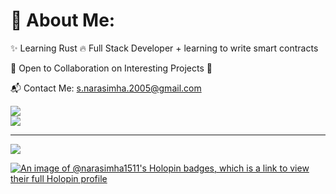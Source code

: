 # 💫 About Me:

✨ Learning Rust 🔥
   Full Stack Developer + learning to write smart contracts

🔗 Open to Collaboration on Interesting Projects 🤝

📬 Contact Me: s.narasimha.2005@gmail.com 

 
[![](https://github-readme-streak-stats.herokuapp.com/?user=narasimha-1511&theme=dark#gh-dark-mode-only)](https://github-readme-streak-stats.herokuapp.com/?user=narasimha-1511#gh-dark-mode-only)<br />
[![](https://github-readme-streak-stats.herokuapp.com/?user=narasimha-1511&theme=default#gh-light-mode-only)](https://github-readme-streak-stats.herokuapp.com/?user=narasimha-1511#gh-light-mode-only)<br/>


---
[![](https://visitcount.itsvg.in/api?id=narasimha-1511&icon=0&color=0)](https://visitcount.itsvg.in)

<!-- Proudly created with GPRM ( https://gprm.itsvg.in ) -->

[![An image of @narasimha1511's Holopin badges, which is a link to view their full Holopin profile](https://holopin.me/narasimha1511)](https://holopin.io/@narasimha1511)

<!-- Proudly created with GPRM ( https://gprm.itsvg.in ) -->
